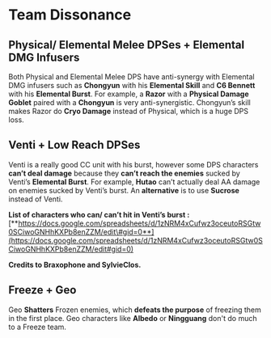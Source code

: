 # Team Dissonance

## **Physical/ Elemental Melee DPSes + Elemental DMG Infusers**

Both Physical and Elemental Melee DPS have anti-synergy with Elemental DMG infusers such as **Chongyun** with his **Elemental Skill** and **C6 Bennett** with his **Elemental Burst**. For example, a **Razor** with a **Physical Damage Goblet** paired with a **Chongyun** is very anti-synergistic. Chongyun’s skill makes Razor do **Cryo Damage** instead of Physical, which is a huge DPS loss. 

## **Venti + Low Reach DPSes**

Venti is a really good CC unit with his burst, however some DPS characters **can’t deal damage** because they **can’t reach the enemies** sucked by Venti’s **Elemental Burst**. For example, **Hutao** can’t actually deal AA damage on enemies sucked by Venti’s burst. An **alternative** is to use **Sucrose** instead of Venti.

**List of characters who can/ can’t hit in Venti’s burst :** [**https://docs.google.com/spreadsheets/d/1zNRM4xCufwz3oceutoRSGtw0SCiwoGNHhKXPb8enZZM/edit\#gid=0**](https://docs.google.com/spreadsheets/d/1zNRM4xCufwz3oceutoRSGtw0SCiwoGNHhKXPb8enZZM/edit#gid=0)

**Credits to Braxophone and SylvieClos.**

## **Freeze + Geo**

Geo **Shatters** Frozen enemies, which **defeats the purpose** of freezing them in the first place. Geo characters like **Albedo** or **Ningguang** don't do much to a Freeze team.  


